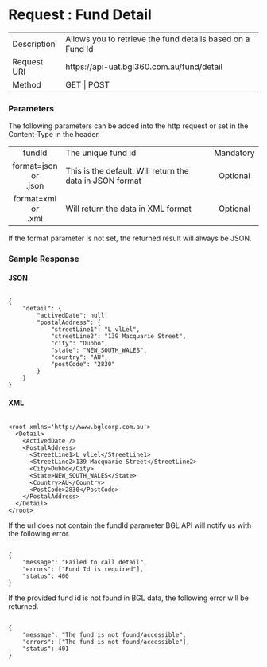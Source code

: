 # Request : Fund Detail

<table>
    <tr>
        <td>Description</td>
        <td>Allows you to retrieve the fund details based on a Fund Id</td>
    </tr>
    <tr>
        <td>Request URI</td>
        <td>https://api-uat.bgl360.com.au/fund/detail</td>
    </tr>
    <tr>
        <td>Method</td>
        <td>GET | POST</td>
    </tr>
</table>

### Parameters

The following parameters can be added into the http request or set in the Content-Type in the header.

<table>
    <tr>
        <td align="center">fundId</td>
        <td>The unique fund id</td>
        <td  align="center">Mandatory</td>
    </tr>
    <tr>
        <td align="center">format=json <br> or <br> .json</td>
        <td>This is the default. Will return the data in JSON format</td>
        <td  align="center">Optional</td>
    </tr>
    <tr>
        <td align="center">format=xml  <br> or <br> .xml</td>
        <td>Will return the data in XML format</td>
        <td  align="center">Optional</td>
    </tr>
<table>

If the format parameter is not set, the returned result will always be JSON.

### Sample Response

#### JSON

```

{
	"detail": {
		"activedDate": null,
		"postalAddress": {
			"streetLine1": "L vlLel",
			"streetLine2": "139 Macquarie Street",
			"city": "Dubbo",
			"state": "NEW_SOUTH_WALES",
			"country": "AU",
			"postCode": "2830"
		}
	}
}

```
#### XML

```

<root xmlns='http://www.bglcorp.com.au'>
  <Detail>
    <ActivedDate />
    <PostalAddress>
      <StreetLine1>L vlLel</StreetLine1>
      <StreetLine2>139 Macquarie Street</StreetLine2>
      <City>Dubbo</City>
      <State>NEW_SOUTH_WALES</State>
      <Country>AU</Country>
      <PostCode>2830</PostCode>
    </PostalAddress>
  </Detail>
</root>

```

If the url does not contain the fundId parameter BGL API will notify us with the following error.

```

{
	"message": "Failed to call detail",
	"errors": ["Fund Id is required"],
	"status": 400
}

```

If the provided fund id is not found in BGL data, the following error will be returned.

```

{
	"message": "The fund is not found/accessible",
	"errors": ["The fund is not found/accessible"],
	"status": 401
}

```




